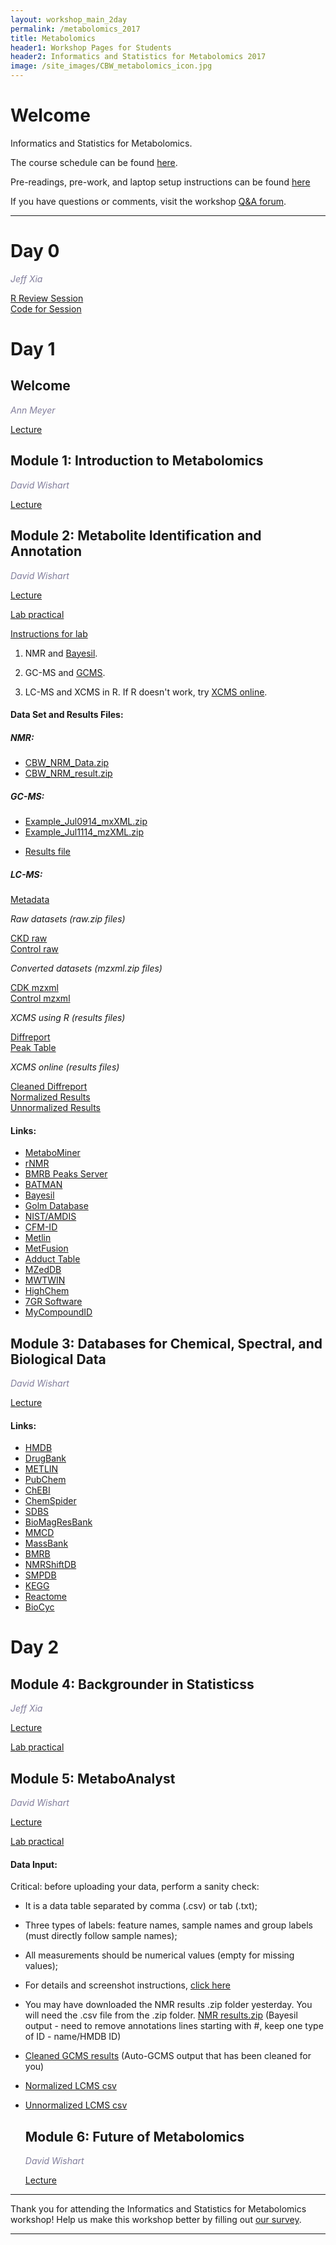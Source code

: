```yaml
---
layout: workshop_main_2day
permalink: /metabolomics_2017
title: Metabolomics
header1: Workshop Pages for Students
header2: Informatics and Statistics for Metabolomics 2017
image: /site_images/CBW_metabolomics_icon.jpg
---
```


# Welcome <a id="welcome"></a>

Informatics and Statistics for Metabolomics.  

The course schedule can be found [here](https://bioinformaticsdotca.github.io/metabolomics_2017_schedule).

Pre-readings, pre-work, and laptop setup instructions can be found [here](https://bioinformaticsdotca.github.io/metabolomics_2017_prework)

If you have questions or comments, visit the workshop [Q&A forum](https://noteapp.com/Metab2017).

***
# Day 0  

*<font color="#827e9c">Jeff Xia</font>*  

[R Review Session](https://bioinformatics.ca/metab-2017-rreview)  
[Code for Session](https://raw.githubusercontent.com/bioinformaticsdotca/Metabolomics_2017/master/Metabolomics_2017_R_codes.txt)  

# Day 1 <a id="day1"></a>

##  Welcome

  *<font color="#827e9c">Ann Meyer</font>* 

[Lecture](https://bioinformatics.ca/metab-2017-mod0)

##  Module 1: Introduction to Metabolomics 

  *<font color="#827e9c">David Wishart</font>*
  
  [Lecture](https://bioinformatics.ca/metab-2017-mod1)  

##  Module 2: Metabolite Identification and Annotation 

  *<font color="#827e9c">David Wishart</font>*
  
  [Lecture](https://bioinformatics.ca/metab-2017-mod2)  
  
  [Lab practical](https://bioinformatics.ca/metab-2017-mod2-lab)   
  
  [Instructions for lab](https://bioinformaticsdotca.github.io/metabolomics_2017_mod2lab)
  
 
1. NMR and <a href="http://tmic.bayesil.ca">Bayesil</a>.  
    
2. GC-MS and <a href="http://gcms.wishartlab.com/">GCMS</a>.  
  
3. LC-MS and XCMS in R.  If R doesn't work, try [XCMS online](https://xcmsonline.scripps.edu/landing_page.php?pgcontent=mainPage).   
  
  
#### Data Set and Results Files:
  
  
##### NMR:

<ul>
<li> <a href="https://github.com/bioinformaticsdotca/Metabolomics_2017/raw/master/CBW_NMR_Data.zip">CBW_NRM_Data.zip</a> </li>
<li> <a href="https://github.com/bioinformaticsdotca/Metabolomics_2017/raw/master/CBW_NMR_result.zip">CBW_NRM_result.zip</a> </li>
</ul>
  
##### GC-MS:

<ul>
<li> <a href="https://github.com/bioinformatics-ca/bioinformatics-ca.github.io/raw/master/data_sets/Example_Jul0914_mzXML.zip">Example_Jul0914_mxXML.zip</a> </li>
<li> <a href="https://github.com/bioinformatics-ca/bioinformatics-ca.github.io/raw/master/data_sets/Example_Jul1114_mzXML.zip">Example_Jul1114_mzXML.zip</a> </li>
</ul>

* [Results file](https://drive.google.com/open?id=0B8AGit-0Ovvcd0FJZHNiSndQTk0)    


##### LC-MS:

[Metadata](https://drive.google.com/open?id=0B8AGit-0OvvcY3NKUGtKR1I2dlE)  

*Raw datasets  (raw.zip files)*  

[CKD raw](https://drive.google.com/open?id=0B8AGit-0OvvcWWxkS2tZZ283QzQ)  
[Control raw](https://drive.google.com/open?id=0B8AGit-0OvvcMzdzQUwtQ3NhRXM)  

*Converted datasets (mzxml.zip files)*  

[CDK mzxml](https://drive.google.com/open?id=0B8AGit-0OvvcM3dpTUxXM2lVams)  
[Control mzxml](https://drive.google.com/open?id=0B8AGit-0OvvcTlp6WE04RC1zY0k)  

*XCMS using R (results files)*    

[Diffreport](https://drive.google.com/open?id=0B8AGit-0OvvcNGp4Z0diRmxYSlE)  
[Peak Table](https://drive.google.com/open?id=0B8AGit-0OvvcVnJwbkI3STQzUlk)  

*XCMS online (results files)*  

[Cleaned Diffreport](https://drive.google.com/open?id=0B8AGit-0OvvcM1pPXzhzaXYwNWM)  
[Normalized Results](https://drive.google.com/open?id=0B8AGit-0OvvcNlRNWWhYYkJOQzg)  
[Unnormalized Results](https://drive.google.com/open?id=0B8AGit-0OvvcMWJkbUg0a25kamc)  
  
  
  
#### Links:
  
 * [MetaboMiner](http://wishart.biology.ualberta.ca/metabominer/) 
 * [rNMR](http://rnmr.nmrfam.wisc.edu/) 
 * [BMRB Peaks Server](http://www.bmrb.wisc.edu/metabolomics/query_metab.php) 
 * [BATMAN](http://batman.r-forge.r-project.org/) 
 * [Bayesil](http://bayesil.ca/) 
 * [Golm Database](http://gmd.mpimp-golm.mpg.de/) 
 * [NIST/AMDIS](http://chemdata.nist.gov/) 
 * [CFM-ID](http://cfmid.wishartlab.com/) 
 * [Metlin](http://metlin.scripps.edu/upload.php/) 
 * [MetFusion](http://msbi.ipb-halle.de/MetFusion/) 
 * [Adduct Table](http://fiehnlab.ucdavis.edu/staff/kind/Metabolomics/MS-Adduct-Calculator/) 
 * [MZedDB](http://maltese.dbs.aber.ac.uk:8888/hrmet/search/genip.php) 
 * [MWTWIN](http://www.alchemistmatt.com/mwtwin.html/) 
 * [HighChem](http://www.highchem.com/formula-generator/) 
 * [7GR Software](http://fiehnlab.ucdavis.edu/projects/Seven_Golden_Rules/Software/) 
 * [MyCompoundID](http://mycompoundid.org/) 
 
  
  
##  Module 3: Databases for Chemical, Spectral, and Biological Data  

*<font color="#827e9c">David Wishart</font>*  

[Lecture](https://bioinformatics.ca/metab-2017-mod3)  

#### Links:
  
 * [HMDB](http://hmdb.ca/) 
 * [DrugBank](http://drugbank.ca/) 
 * [METLIN](http://metlin.scripps.edu/) 
 * [PubChem](http://pubchem.ncbi.nlm.nih.gov/) 
 * [ChEBI](http://www.ebi.ac.uk/chebi/) 
 * [ChemSpider](http://chemspider.com/) 
 * [SDBS](http://sdbs.db.aist.go.jp/) 
 * [BioMagResBank](http://bmrb.wisc.edu/metabolomics/) 
 * [MMCD](http://mmcd.nmrfam.wisc.edu/) 
 * [MassBank](http://www.massbank.jp/) 
 * [BMRB](http://www.bmrb.wisc.edu/) 
 * [NMRShiftDB](http://www.ebi.ac.uk/nmrshiftdb/) 
 * [SMPDB](http://www.smpdb.ca/) 
 * [KEGG](http://www.genome.jp/kegg/) 
 * [Reactome](http://www.reactome.org/) 
 * [BioCyc](http://biocyc.org/) 


# Day 2 <a id="day2"></a>

##  Module 4: Backgrounder in Statisticss 

  *<font color="#827e9c">Jeff Xia</font>*
  
  [Lecture](https://bioinformatics.ca/metab-2017-mod4)
  
  [Lab practical](http://bioinformatics-ca.github.io/epigenomic_data_analysis_module3_lab_2016/)


##  Module 5: MetaboAnalyst 

  *<font color="#827e9c">David Wishart</font>*
  
  [Lecture](https://bioinformatics.ca/metab-2017-mod5)
  
  [Lab practical](https://bioinformatics.ca/metab-2017-mod5-lab)  
  
    
#### Data Input:
  
  Critical: before uploading your data, perform a sanity check: 
  
* It is a data table separated by comma (.csv) or tab (.txt); 
* Three types of labels: feature names, sample names and group labels (must directly follow sample names);
* All measurements should be numerical values (empty for missing values); 
* For details and screenshot instructions, [click here](http://www.metaboanalyst.ca/faces/docs/Format.xhtml)

* You may have downloaded the NMR results .zip folder yesterday. You will need the .csv file from the .zip folder. [NMR results.zip](https://github.com/bioinformaticsdotca/Metabolomics_2017/raw/master/CBW_NMR_result.zip) (Bayesil output - need to remove annotations lines starting with #, keep one type of ID - name/HMDB ID)
* [Cleaned GCMS results](https://raw.githubusercontent.com/bioinformaticsdotca/Metabolomics_2017/master/CBW_GCMS_examples_clean_2017.csv) (Auto-GCMS output that has been cleaned for you) 
* [Normalized LCMS csv](https://drive.google.com/open?id=0B8AGit-0OvvcM1pPXzhzaXYwNWM)  
* [Unnormalized LCMS csv](https://raw.githubusercontent.com/bioinformaticsdotca/Metabolomics_2017/master/unnormalised_LCMS.csv)  


  
  ##  Module 6: Future of Metabolomics 

  *<font color="#827e9c">David Wishart</font>*
  
  [Lecture](https://bioinformatics.ca/metab-2017-mod6)
  
***

Thank you for attending the Informatics and Statistics for Metabolomics workshop! Help us make this workshop better by filling out [our survey](https://goo.gl/forms/XVZZNmcCXhMKPXKU2).

***
